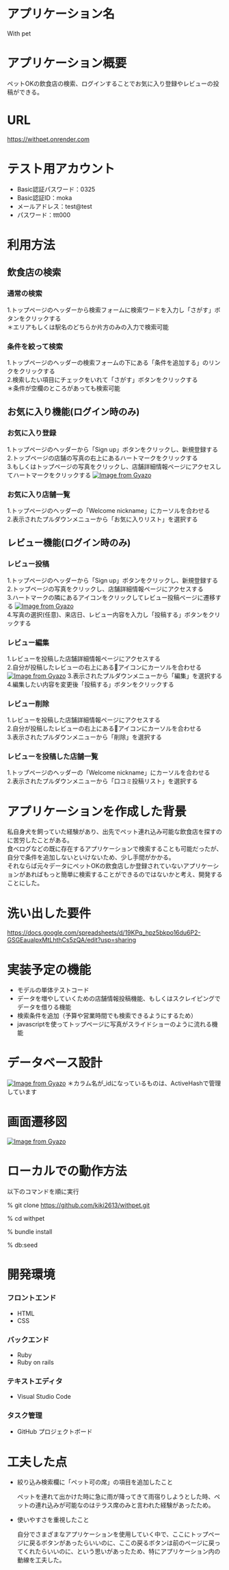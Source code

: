 # アプリケーション名　
With pet

# アプリケーション概要
ペットOKの飲食店の検索、ログインすることでお気に入り登録やレビューの投稿ができる。

# URL
https://withpet.onrender.com


# テスト用アカウント
- Basic認証パスワード：0325
- Basic認証ID：moka
- メールアドレス：test@test
- パスワード：ttt000

# 利用方法
## 飲食店の検索
### 通常の検索
1.トップページのヘッダーから検索フォームに検索ワードを入力し「さがす」ボタンをクリックする  
＊エリアもしくは駅名のどちらか片方のみの入力で検索可能

### 条件を絞って検索
1.トップページのヘッダーの検索フォームの下にある「条件を追加する」のリンクをクリックする  
2.検索したい項目にチェックをいれて「さがす」ボタンをクリックする  
＊条件が空欄のところがあっても検索可能

## お気に入り機能(ログイン時のみ)
### お気に入り登録
1.トップページのヘッダーから「Sign up」ボタンをクリックし、新規登録する  
2.トップページの店舗の写真の右上にあるハートマークをクリックする  
3.もしくはトップページの写真をクリックし、店舗詳細情報ページにアクセスしてハートマークをクリックする
[![Image from Gyazo](https://i.gyazo.com/affafb271b3d7c09ecff876f3e6c2370.gif)](https://gyazo.com/affafb271b3d7c09ecff876f3e6c2370)

### お気に入り店舗一覧
1.トップページのヘッダーの「Welcome nickname」にカーソルを合わせる  
2.表示されたプルダウンメニューから「お気に入りリスト」を選択する

## レビュー機能(ログイン時のみ)
### レビュー投稿
1.トップページのヘッダーから「Sign up」ボタンをクリックし、新規登録する  
2.トップページの写真をクリックし、店舗詳細情報ページにアクセスする  
3.ハートマークの隣にあるアイコンをクリックしてレビュー投稿ページに遷移する
[![Image from Gyazo](https://i.gyazo.com/51657419114f51f81870a349d0557227.gif)](https://gyazo.com/51657419114f51f81870a349d0557227)  
4.写真の選択(任意)、来店日、レビュー内容を入力し「投稿する」ボタンをクリックする

### レビュー編集
1.レビューを投稿した店舗詳細情報ページにアクセスする  
2.自分が投稿したレビューの右上にある🔽アイコンにカーソルを合わせる
[![Image from Gyazo](https://i.gyazo.com/a40e823f99d9b285e46bc60e548a2de9.gif)](https://gyazo.com/a40e823f99d9b285e46bc60e548a2de9)
3.表示されたプルダウンメニューから「編集」を選択する  
4.編集したい内容を変更後「投稿する」ボタンをクリックする

### レビュー削除
1.レビューを投稿した店舗詳細情報ページにアクセスする  
2.自分が投稿したレビューの右上にある🔽アイコンにカーソルを合わせる  
3.表示されたプルダウンメニューから「削除」を選択する

### レビューを投稿した店舗一覧
1.トップページのヘッダーの「Welcome nickname」にカーソルを合わせる  
2.表示されたプルダウンメニューから「口コミ投稿リスト」を選択する

# アプリケーションを作成した背景
私自身犬を飼っていた経験があり、出先でペット連れ込み可能な飲食店を探すのに苦労したことがある。  
食べログなどの既に存在するアプリケーションで検索することも可能だったが、自分で条件を追加しないといけないため、少し手間がかかる。  
それならば元々データにペットOKの飲食店しか登録されていないアプリケーションがあればもっと簡単に検索することができるのではないかと考え、開発することにした。

# 洗い出した要件
https://docs.google.com/spreadsheets/d/19KPq_hpz5bkpo16du6P2-GSGEaualpxMtLhthCs5zQA/edit?usp=sharing

# 実装予定の機能
- モデルの単体テストコード
- データを増やしていくための店舗情報投稿機能、もしくはスクレイピングでデータを借りる機能
- 検索条件を追加（予算や営業時間でも検索できるようにするため）
- javascriptを使ってトップページに写真がスライドショーのように流れる機能

# データベース設計
[![Image from Gyazo](https://i.gyazo.com/558ef7d73e0d9265b3e3fe1ae155f7c6.png)](https://gyazo.com/558ef7d73e0d9265b3e3fe1ae155f7c6)
＊カラム名が_idになっているものは、ActiveHashで管理しています

# 画面遷移図
[![Image from Gyazo](https://i.gyazo.com/f84c76fd4ee7301a0c2b39cbfa5b27e1.png)](https://gyazo.com/f84c76fd4ee7301a0c2b39cbfa5b27e1)

# ローカルでの動作方法
以下のコマンドを順に実行
 
% git clone https://github.com/kiki2613/withpet.git

% cd withpet

% bundle install

% db:seed

# 開発環境
### フロントエンド
- HTML
- CSS
### バックエンド
- Ruby
- Ruby on rails
### テキストエディタ
- Visual Studio Code
### タスク管理
- GitHub プロジェクトボード

# 工夫した点
- 絞り込み検索欄に「ペット可の席」の項目を追加したこと

   ペットを連れて出かけた時に急に雨が降ってきて雨宿りしようとした時、ペットの連れ込みが可能なのはテラス席のみと言われた経験があったため。
- 使いやすさを重視したこと

  自分でさまざまなアプリケーションを使用していく中で、ここにトップページに戻るボタンがあったらいいのに、ここの戻るボタンは前のページに戻ってくれたらいいのに、という思いがあったため、特にアプリケーション内の動線を工夫した。